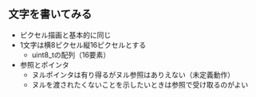 ## 文字を書いてみる
- ピクセル描画と基本的に同じ
- 1文字は横8ピクセル縦16ピクセルとする
    - uint8_tの配列（16要素）
- 参照とポインタ
    - ヌルポインタは有り得るがヌル参照はありえない（未定義動作）
    - ヌルを渡されたくないことを示したいときは参照で受け取るのがよい
